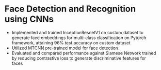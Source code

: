 # Face Detection and Recognition using CNNs 
<ul>
<li>Implemented and trained InceptionResnetV1 on custom dataset to generate face embeddings for multi-class classification on Pytorch framework, attaining 96% test accuracy on custom dataset

<li>Utilized MTCNN pre-trained model for face detection

<li>Evaluated and compared performance against Siamese Network trained by reducing contrastive loss to generate discriminative features for faces
</ul>
